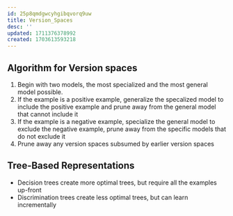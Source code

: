 ```yaml
---
id: 25p8qmdgwcyhgibqvorq9uw
title: Version_Spaces
desc: ''
updated: 1711376378992
created: 1703613593218
---
```


## Algorithm for Version spaces

1) Begin with two models, the most specialized and the most general model possible.
2) If the example is a positive example, generalize the specalized model to include the positive example and prune away from the general model that cannot include it
3) If the example is a negative example, specialize the general model to exclude the negative example, prune away from the specific models that do not exclude it
4) Prune away any version spaces subsumed by earlier version spaces

## Tree-Based Representations

- Decision trees create more optimal trees, but require all the examples up-front
- Discrimination trees create less optimal trees, but can learn incrementally
